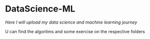 # DataScience-ML

*Here I will upload my data science and machine learning journey*

U can find the algoritms and some exercise on the respective folders
